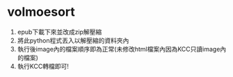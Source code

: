 # volmoesort

1. epub下載下來並改成zip解壓縮
2. 將此python程式丟入以解壓縮的資料夾內
3. 執行後image內的檔案順序即為正常(未修改html檔案內因為KCC只讀image內的檔案)
4. 執行KCC轉檔即可!
